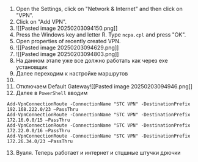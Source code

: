 1. Open the Settings, click on "Network & Internet" and then click on "VPN".
2. Click on "Add VPN".
3. ![[Pasted image 20250203094150.png]]
4. Press the Windows key and letter R. Type `ncpa.cpl` and press "OK".
5. Open properties of recently created VPN.
6. ![[Pasted image 20250203094629.png]]
7. ![[Pasted image 20250203094803.png]]
8. На данном этапе уже все должно работать как через exe установщик
9. Далее переходим к настройке маршрутов
10. 
11. Отключаем Default Gateway![[Pasted image 20250203094946.png]]
12. Далее в `PowerShell` вводим
```
Add-VpnConnectionRoute -ConnectionName "STC VPN" -DestinationPrefix 192.168.222.0/23 –PassThru
Add-VpnConnectionRoute -ConnectionName "STC VPN" -DestinationPrefix 172.16.0.0/15 –PassThru
Add-VpnConnectionRoute -ConnectionName "STC VPN" -DestinationPrefix 172.22.0.0/16 –PassThru
Add-VpnConnectionRoute -ConnectionName "STC VPN" -DestinationPrefix 172.26.34.0/23 –PassThru
```
13. Вуаля. Теперь работает и интернет и стцшные штучки дрючки

